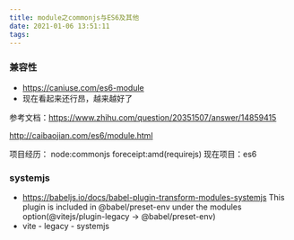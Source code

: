 ```yaml
---
title: module之commonjs与ES6及其他
date: 2021-01-06 13:51:11
tags:
---
```


### 兼容性
- https://caniuse.com/es6-module
- 现在看起来还行昂，越来越好了

参考文档：https://www.zhihu.com/question/20351507/answer/14859415

http://caibaojian.com/es6/module.html

项目经历：
node:commonjs
foreceipt:amd(requirejs)
现在项目：es6

### systemjs
- https://babeljs.io/docs/babel-plugin-transform-modules-systemjs  This plugin is included in @babel/preset-env under the modules option(@vitejs/plugin-legacy -> @babel/preset-env)
- vite - legacy - systemjs